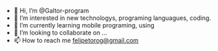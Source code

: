 - 👋 Hi, I’m @Galtor-program
- 👀 I’m interested in new technologys, programing languagues, coding.
- 🌱 I’m currently learning mobile programing, using 
- 💞️ I’m looking to collaborate on ...
- 📫 How to reach me felipetorog@gmail.com

<!---
Galtor-program/Galtor-program is a ✨ special ✨ repository because its `README.md` (this file) appears on your GitHub profile.
You can click the Preview link to take a look at your changes.
--->

